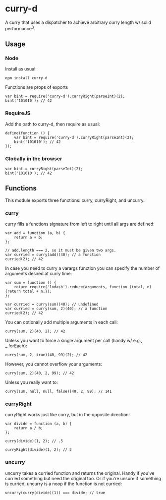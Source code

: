 # curry-d

A curry that uses a dispatcher to achieve arbitrary curry length w/ solid performance<sup>[3](http://jsperf.com/compare-curry-functions/3)</sup>.

## Usage

### Node

Install as usual:

    npm install curry-d

Functions are props of exports

    var bint = require('curry-d').curryRight(parseInt)(2);
    bint('101010'); // 42

### RequireJS

Add the path to curry-d, then require as usual:

    define(function () {
        var bint = require('curry-d').curryRight(parseInt)(2);
        bint('101010'); // 42
    });

### Globally in the browser

    var bint = curryRight(parseInt)(2);
    bint('101010'); // 42

## Functions

This module exports three functions: curry, curryRight, and uncurry.

### curry

curry fills a functions signature from left to right until all args are defined:

    var add = function (a, b) {
        return a + b;
    };

    // add.length === 2, so it must be given two args.
    var curried = curry(add)(40); // a function
    curried(2); // 42

In case you need to curry a varargs function you can specify the number of arguments desired at
curry time:

    var sum = function () {
        return require('lodash').reduce(arguments, function (total, n) {return total + n;});
    };

    var curried = curry(sum)(40); // undefined
    var curried = curry(sum, 2)(40); // a function
    curried(2); // 42

You can optionally add multiple arguments in each call:

    curry(sum, 2)(40, 2); // 42

Unless you want to force a single argument per call (handy w/ e.g., _.forEach):

    curry(sum, 2, true)(40, 99)(2); // 42

However, you cannot overflow your arguments:

    curry(sum, 2)(40, 2, 99); // 42

Unless you really want to:

    curry(sum, null, null, false)(40, 2, 99); // 141

### curryRight

curryRight works just like curry, but in the opposite direction:

    var divide = function (a, b) {
        return a / b;
    };

    curry(divide)(1, 2); // .5

    curryRight(divide)(1, 2); // 2

### uncurry

uncurry takes a curried function and returns the original. Handy if you've curried something but
need the original too. Or if you're unsure if something is curried, uncurry is a noop if the
function is not curried:

    uncurry(curry(divide)(1)) === divide; // true


